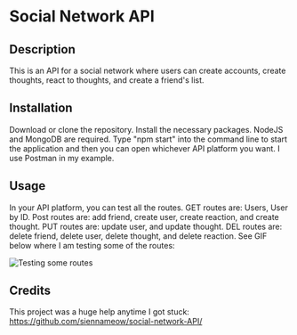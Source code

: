 # Social Network API

## Description

This is an API for a social network where users can create accounts, create thoughts, react to thoughts, and create a friend's list. 

## Installation

Download or clone the repository. Install the necessary packages. NodeJS and MongoDB are required. Type "npm start" into the command line to start the application and then you can open whichever API platform you want. I use Postman in my example. 

## Usage

In your API platform, you can test all the routes. GET routes are: Users, User by ID. Post routes are: add friend, create user, create reaction, and create thought. PUT routes are: update user, and update thought. DEL routes are: delete friend, delete user, delete thought, and delete reaction. See GIF below where I am testing some of the routes:

![Testing some routes](<Untitled_ Jan 21, 2024 11_06 AM.gif>)

## Credits

This project was a huge help anytime I got stuck:
https://github.com/siennameow/social-network-API/